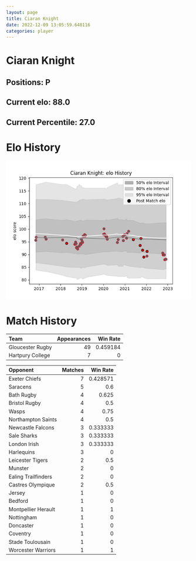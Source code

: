 ```yaml
---  
layout: page  
title: Ciaran Knight  
date: 2022-12-09 13:05:59.648116  
categories: player  
---
```

# Ciaran Knight

## Positions: P

## Current elo: 88.0

## Current Percentile: 27.0

# Elo History


![elo history](history_CiaranKnight.png)
# Match History


| Team             |   Appearances |   Win Rate |
|:-----------------|--------------:|-----------:|
| Gloucester Rugby |            49 |   0.459184 |
| Hartpury College |             7 |   0        |

| Opponent            |   Matches |   Win Rate |
|:--------------------|----------:|-----------:|
| Exeter Chiefs       |         7 |   0.428571 |
| Saracens            |         5 |   0.6      |
| Bath Rugby          |         4 |   0.625    |
| Bristol Rugby       |         4 |   0.5      |
| Wasps               |         4 |   0.75     |
| Northampton Saints  |         4 |   0.5      |
| Newcastle Falcons   |         3 |   0.333333 |
| Sale Sharks         |         3 |   0.333333 |
| London Irish        |         3 |   0.333333 |
| Harlequins          |         3 |   0        |
| Leicester Tigers    |         2 |   0.5      |
| Munster             |         2 |   0        |
| Ealing Trailfinders |         2 |   0        |
| Castres Olympique   |         2 |   0.5      |
| Jersey              |         1 |   0        |
| Bedford             |         1 |   0        |
| Montpellier Herault |         1 |   1        |
| Nottingham          |         1 |   0        |
| Doncaster           |         1 |   0        |
| Coventry            |         1 |   0        |
| Stade Toulousain    |         1 |   0        |
| Worcester Warriors  |         1 |   1        |